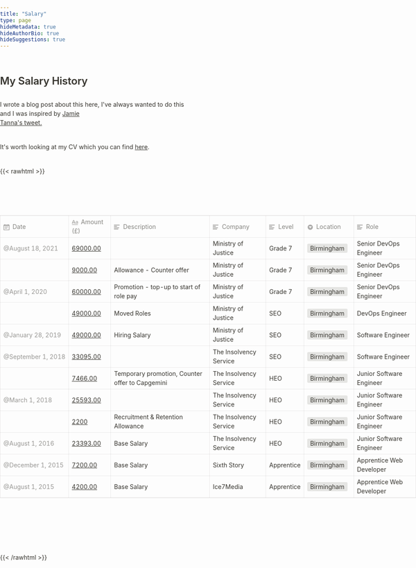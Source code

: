 ```yaml
---
title: "Salary"
type: page
hideMetadata: true
hideAuthorBio: true
hideSuggestions: true
---
```


## My Salary History

I wrote a blog post about this here, I've always wanted to do this and I was inspired by [Jamie Tanna's tweet.](https://twitter.com/JamieTanna/status/1435908763119230978)

It's worth looking at my CV which you can find [here](https://tomwithers.dev/cv).

{{< rawhtml >}}
<p>
	
<table class="collection-content">
					<thead>
						<tr>
							<th><span class="icon property-icon"><svg viewBox="0 0 14 14"
										style="width:14px;height:14px;display:block;fill:rgba(55, 53, 47, 0.4);flex-shrink:0;-webkit-backface-visibility:hidden"
										class="typesDate">
										<path
											d="M10.8889,5.5 L3.11111,5.5 L3.11111,7.05556 L10.8889,7.05556 L10.8889,5.5 Z M12.4444,1.05556 L11.6667,1.05556 L11.6667,0 L10.1111,0 L10.1111,1.05556 L3.88889,1.05556 L3.88889,0 L2.33333,0 L2.33333,1.05556 L1.55556,1.05556 C0.692222,1.05556 0.00777777,1.75556 0.00777777,2.61111 L0,12.5 C0,13.3556 0.692222,14 1.55556,14 L12.4444,14 C13.3,14 14,13.3556 14,12.5 L14,2.61111 C14,1.75556 13.3,1.05556 12.4444,1.05556 Z M12.4444,12.5 L1.55556,12.5 L1.55556,3.94444 L12.4444,3.94444 L12.4444,12.5 Z M8.55556,8.61111 L3.11111,8.61111 L3.11111,10.1667 L8.55556,10.1667 L8.55556,8.61111 Z">
										</path>
									</svg></span>Date</th>
							<th><span class="icon property-icon"><svg viewBox="0 0 14 14"
										style="width:14px;height:14px;display:block;fill:rgba(55, 53, 47, 0.4);flex-shrink:0;-webkit-backface-visibility:hidden"
										class="typesTitle">
										<path
											d="M7.73943662,8.6971831 C7.77640845,8.7834507 7.81338028,8.8943662 7.81338028,9.00528169 C7.81338028,9.49823944 7.40669014,9.89260563 6.91373239,9.89260563 C6.53169014,9.89260563 6.19894366,9.64612676 6.08802817,9.30105634 L5.75528169,8.33978873 L2.05809859,8.33978873 L1.72535211,9.30105634 C1.61443662,9.64612676 1.2693662,9.89260563 0.887323944,9.89260563 C0.394366197,9.89260563 0,9.49823944 0,9.00528169 C0,8.8943662 0.0246478873,8.7834507 0.0616197183,8.6971831 L2.46478873,2.48591549 C2.68661972,1.90669014 3.24119718,1.5 3.90669014,1.5 C4.55985915,1.5 5.12676056,1.90669014 5.34859155,2.48591549 L7.73943662,8.6971831 Z M2.60035211,6.82394366 L5.21302817,6.82394366 L3.90669014,3.10211268 L2.60035211,6.82394366 Z M11.3996479,3.70598592 C12.7552817,3.70598592 14,4.24823944 14,5.96126761 L14,9.07922535 C14,9.52288732 13.6549296,9.89260563 13.2112676,9.89260563 C12.8169014,9.89260563 12.471831,9.59683099 12.4225352,9.19014085 C12.028169,9.6584507 11.3257042,9.95422535 10.5492958,9.95422535 C9.60035211,9.95422535 8.47887324,9.31338028 8.47887324,7.98239437 C8.47887324,6.58978873 9.60035211,6.08450704 10.5492958,6.08450704 C11.3380282,6.08450704 12.040493,6.33098592 12.4348592,6.81161972 L12.4348592,5.98591549 C12.4348592,5.38204225 11.9172535,4.98767606 11.1285211,4.98767606 C10.6602113,4.98767606 10.2411972,5.11091549 9.80985915,5.38204225 C9.72359155,5.43133803 9.61267606,5.46830986 9.50176056,5.46830986 C9.18133803,5.46830986 8.91021127,5.1971831 8.91021127,4.86443662 C8.91021127,4.64260563 9.0334507,4.44542254 9.19366197,4.34683099 C9.87147887,3.90316901 10.6232394,3.70598592 11.3996479,3.70598592 Z M11.1778169,8.8943662 C11.6830986,8.8943662 12.1760563,8.72183099 12.4348592,8.37676056 L12.4348592,7.63732394 C12.1760563,7.29225352 11.6830986,7.11971831 11.1778169,7.11971831 C10.5616197,7.11971831 10.056338,7.45246479 10.056338,8.0193662 C10.056338,8.57394366 10.5616197,8.8943662 11.1778169,8.8943662 Z M0.65625,11.125 L13.34375,11.125 C13.7061869,11.125 14,11.4188131 14,11.78125 C14,12.1436869 13.7061869,12.4375 13.34375,12.4375 L0.65625,12.4375 C0.293813133,12.4375 4.43857149e-17,12.1436869 0,11.78125 C-4.43857149e-17,11.4188131 0.293813133,11.125 0.65625,11.125 Z">
										</path>
									</svg></span>Amount (£)</th>
							<th><span class="icon property-icon"><svg viewBox="0 0 14 14"
										style="width:14px;height:14px;display:block;fill:rgba(55, 53, 47, 0.4);flex-shrink:0;-webkit-backface-visibility:hidden"
										class="typesText">
										<path
											d="M7,4.56818 C7,4.29204 6.77614,4.06818 6.5,4.06818 L0.5,4.06818 C0.223858,4.06818 0,4.29204 0,4.56818 L0,5.61364 C0,5.88978 0.223858,6.11364 0.5,6.11364 L6.5,6.11364 C6.77614,6.11364 7,5.88978 7,5.61364 L7,4.56818 Z M0.5,1 C0.223858,1 0,1.223858 0,1.5 L0,2.54545 C0,2.8216 0.223858,3.04545 0.5,3.04545 L12.5,3.04545 C12.7761,3.04545 13,2.8216 13,2.54545 L13,1.5 C13,1.223858 12.7761,1 12.5,1 L0.5,1 Z M0,8.68182 C0,8.95796 0.223858,9.18182 0.5,9.18182 L11.5,9.18182 C11.7761,9.18182 12,8.95796 12,8.68182 L12,7.63636 C12,7.36022 11.7761,7.13636 11.5,7.13636 L0.5,7.13636 C0.223858,7.13636 0,7.36022 0,7.63636 L0,8.68182 Z M0,11.75 C0,12.0261 0.223858,12.25 0.5,12.25 L9.5,12.25 C9.77614,12.25 10,12.0261 10,11.75 L10,10.70455 C10,10.4284 9.77614,10.20455 9.5,10.20455 L0.5,10.20455 C0.223858,10.20455 0,10.4284 0,10.70455 L0,11.75 Z">
										</path>
									</svg></span>Description</th>
							<th><span class="icon property-icon"><svg viewBox="0 0 14 14"
										style="width:14px;height:14px;display:block;fill:rgba(55, 53, 47, 0.4);flex-shrink:0;-webkit-backface-visibility:hidden"
										class="typesText">
										<path
											d="M7,4.56818 C7,4.29204 6.77614,4.06818 6.5,4.06818 L0.5,4.06818 C0.223858,4.06818 0,4.29204 0,4.56818 L0,5.61364 C0,5.88978 0.223858,6.11364 0.5,6.11364 L6.5,6.11364 C6.77614,6.11364 7,5.88978 7,5.61364 L7,4.56818 Z M0.5,1 C0.223858,1 0,1.223858 0,1.5 L0,2.54545 C0,2.8216 0.223858,3.04545 0.5,3.04545 L12.5,3.04545 C12.7761,3.04545 13,2.8216 13,2.54545 L13,1.5 C13,1.223858 12.7761,1 12.5,1 L0.5,1 Z M0,8.68182 C0,8.95796 0.223858,9.18182 0.5,9.18182 L11.5,9.18182 C11.7761,9.18182 12,8.95796 12,8.68182 L12,7.63636 C12,7.36022 11.7761,7.13636 11.5,7.13636 L0.5,7.13636 C0.223858,7.13636 0,7.36022 0,7.63636 L0,8.68182 Z M0,11.75 C0,12.0261 0.223858,12.25 0.5,12.25 L9.5,12.25 C9.77614,12.25 10,12.0261 10,11.75 L10,10.70455 C10,10.4284 9.77614,10.20455 9.5,10.20455 L0.5,10.20455 C0.223858,10.20455 0,10.4284 0,10.70455 L0,11.75 Z">
										</path>
									</svg></span>Company</th>
							<th><span class="icon property-icon"><svg viewBox="0 0 14 14"
										style="width:14px;height:14px;display:block;fill:rgba(55, 53, 47, 0.4);flex-shrink:0;-webkit-backface-visibility:hidden"
										class="typesText">
										<path
											d="M7,4.56818 C7,4.29204 6.77614,4.06818 6.5,4.06818 L0.5,4.06818 C0.223858,4.06818 0,4.29204 0,4.56818 L0,5.61364 C0,5.88978 0.223858,6.11364 0.5,6.11364 L6.5,6.11364 C6.77614,6.11364 7,5.88978 7,5.61364 L7,4.56818 Z M0.5,1 C0.223858,1 0,1.223858 0,1.5 L0,2.54545 C0,2.8216 0.223858,3.04545 0.5,3.04545 L12.5,3.04545 C12.7761,3.04545 13,2.8216 13,2.54545 L13,1.5 C13,1.223858 12.7761,1 12.5,1 L0.5,1 Z M0,8.68182 C0,8.95796 0.223858,9.18182 0.5,9.18182 L11.5,9.18182 C11.7761,9.18182 12,8.95796 12,8.68182 L12,7.63636 C12,7.36022 11.7761,7.13636 11.5,7.13636 L0.5,7.13636 C0.223858,7.13636 0,7.36022 0,7.63636 L0,8.68182 Z M0,11.75 C0,12.0261 0.223858,12.25 0.5,12.25 L9.5,12.25 C9.77614,12.25 10,12.0261 10,11.75 L10,10.70455 C10,10.4284 9.77614,10.20455 9.5,10.20455 L0.5,10.20455 C0.223858,10.20455 0,10.4284 0,10.70455 L0,11.75 Z">
										</path>
									</svg></span>Level</th>
							<th><span class="icon property-icon"><svg viewBox="0 0 14 14"
										style="width:14px;height:14px;display:block;fill:rgba(55, 53, 47, 0.4);flex-shrink:0;-webkit-backface-visibility:hidden"
										class="typesSelect">
										<path
											d="M7,13 C10.31348,13 13,10.31371 13,7 C13,3.68629 10.31348,1 7,1 C3.68652,1 1,3.68629 1,7 C1,10.31371 3.68652,13 7,13 Z M3.75098,5.32278 C3.64893,5.19142 3.74268,5 3.90869,5 L10.09131,5 C10.25732,5 10.35107,5.19142 10.24902,5.32278 L7.15771,9.29703 C7.07764,9.39998 6.92236,9.39998 6.84229,9.29703 L3.75098,5.32278 Z">
										</path>
									</svg></span>Location</th>
							<th><span class="icon property-icon"><svg viewBox="0 0 14 14"
										style="width:14px;height:14px;display:block;fill:rgba(55, 53, 47, 0.4);flex-shrink:0;-webkit-backface-visibility:hidden"
										class="typesText">
										<path
											d="M7,4.56818 C7,4.29204 6.77614,4.06818 6.5,4.06818 L0.5,4.06818 C0.223858,4.06818 0,4.29204 0,4.56818 L0,5.61364 C0,5.88978 0.223858,6.11364 0.5,6.11364 L6.5,6.11364 C6.77614,6.11364 7,5.88978 7,5.61364 L7,4.56818 Z M0.5,1 C0.223858,1 0,1.223858 0,1.5 L0,2.54545 C0,2.8216 0.223858,3.04545 0.5,3.04545 L12.5,3.04545 C12.7761,3.04545 13,2.8216 13,2.54545 L13,1.5 C13,1.223858 12.7761,1 12.5,1 L0.5,1 Z M0,8.68182 C0,8.95796 0.223858,9.18182 0.5,9.18182 L11.5,9.18182 C11.7761,9.18182 12,8.95796 12,8.68182 L12,7.63636 C12,7.36022 11.7761,7.13636 11.5,7.13636 L0.5,7.13636 C0.223858,7.13636 0,7.36022 0,7.63636 L0,8.68182 Z M0,11.75 C0,12.0261 0.223858,12.25 0.5,12.25 L9.5,12.25 C9.77614,12.25 10,12.0261 10,11.75 L10,10.70455 C10,10.4284 9.77614,10.20455 9.5,10.20455 L0.5,10.20455 C0.223858,10.20455 0,10.4284 0,10.70455 L0,11.75 Z">
										</path>
									</svg></span>Role</th>
						</tr>
					</thead>
					<tbody>
						<tr id="e23d29d8-c1e5-46d9-9738-c1c611c9bb76">
							<td class="cell-Whr="><time>@August 18, 2021</time></td>
							<td class="cell-title"><a
									href="https://www.notion.so/69000-00-e23d29d8c1e546d99738c1c611c9bb76">69000.00</a>
							</td>
							<td class="cell-~v&gt;&lt;"></td>
							<td class="cell-myG=">Ministry of Justice</td>
							<td class="cell-QbU^">Grade 7</td>
							<td class="cell-Elwc"><span class="selected-value">Birmingham</span></td>
							<td class="cell-]YhY">Senior DevOps Engineer</td>
						</tr>
						<tr id="4c619944-9689-428a-bf3e-4d1549c7dcaa">
							<td class="cell-Whr="></td>
							<td class="cell-title"><a
									href="https://www.notion.so/9000-00-4c6199449689428abf3e4d1549c7dcaa">9000.00</a>
							</td>
							<td class="cell-~v&gt;&lt;">Allowance - Counter offer</td>
							<td class="cell-myG=">Ministry of Justice</td>
							<td class="cell-QbU^">Grade 7</td>
							<td class="cell-Elwc"><span class="selected-value">Birmingham</span></td>
							<td class="cell-]YhY">Senior DevOps Engineer</td>
						</tr>
						<tr id="0c6f1d28-b8fe-42b1-8597-d35e808ae8f2">
							<td class="cell-Whr="><time>@April 1, 2020</time></td>
							<td class="cell-title"><a
									href="https://www.notion.so/60000-00-0c6f1d28b8fe42b18597d35e808ae8f2">60000.00</a>
							</td>
							<td class="cell-~v&gt;&lt;">Promotion - top-up to start of role pay</td>
							<td class="cell-myG=">Ministry of Justice</td>
							<td class="cell-QbU^">Grade 7</td>
							<td class="cell-Elwc"><span class="selected-value">Birmingham</span></td>
							<td class="cell-]YhY">Senior DevOps Engineer</td>
						</tr>
						<tr id="7e50a8d9-63d2-4601-b31b-e0c3771c3ea5">
							<td class="cell-Whr="></td>
							<td class="cell-title"><a
									href="https://www.notion.so/49000-00-7e50a8d963d24601b31be0c3771c3ea5">49000.00</a>
							</td>
							<td class="cell-~v&gt;&lt;">Moved Roles</td>
							<td class="cell-myG=">Ministry of Justice</td>
							<td class="cell-QbU^">SEO</td>
							<td class="cell-Elwc"><span class="selected-value">Birmingham</span></td>
							<td class="cell-]YhY">DevOps Engineer</td>
						</tr>
						<tr id="afa49b32-e696-4543-8972-d3ee0de6b9f6">
							<td class="cell-Whr="><time>@January 28, 2019</time></td>
							<td class="cell-title"><a
									href="https://www.notion.so/49000-00-afa49b32e69645438972d3ee0de6b9f6">49000.00</a>
							</td>
							<td class="cell-~v&gt;&lt;">Hiring Salary</td>
							<td class="cell-myG=">Ministry of Justice</td>
							<td class="cell-QbU^">SEO</td>
							<td class="cell-Elwc"><span class="selected-value">Birmingham</span></td>
							<td class="cell-]YhY">Software Engineer</td>
						</tr>
						<tr id="7e42aaee-f1af-4b3e-8ae5-33365a747a0f">
							<td class="cell-Whr="><time>@September 1, 2018</time></td>
							<td class="cell-title"><a
									href="https://www.notion.so/33095-00-7e42aaeef1af4b3e8ae533365a747a0f">33095.00</a>
							</td>
							<td class="cell-~v&gt;&lt;"></td>
							<td class="cell-myG=">The Insolvency Service</td>
							<td class="cell-QbU^">SEO</td>
							<td class="cell-Elwc"><span class="selected-value">Birmingham</span></td>
							<td class="cell-]YhY">Software Engineer</td>
						</tr>
						<tr id="e6fb367d-e05e-4edc-b8d4-f435ffe17deb">
							<td class="cell-Whr="></td>
							<td class="cell-title"><a
									href="https://www.notion.so/7466-00-e6fb367de05e4edcb8d4f435ffe17deb">7466.00</a>
							</td>
							<td class="cell-~v&gt;&lt;">Temporary promotion, Counter offer to Capgemini </td>
							<td class="cell-myG=">The Insolvency Service</td>
							<td class="cell-QbU^">HEO</td>
							<td class="cell-Elwc"><span class="selected-value">Birmingham</span></td>
							<td class="cell-]YhY">Junior Software Engineer</td>
						</tr>
						<tr id="594af397-06b4-40a7-bbe3-5c3a876d342a">
							<td class="cell-Whr="><time>@March 1, 2018</time></td>
							<td class="cell-title"><a
									href="https://www.notion.so/25593-00-594af39706b440a7bbe35c3a876d342a">25593.00</a>
							</td>
							<td class="cell-~v&gt;&lt;"></td>
							<td class="cell-myG=">The Insolvency Service</td>
							<td class="cell-QbU^">HEO</td>
							<td class="cell-Elwc"><span class="selected-value">Birmingham</span></td>
							<td class="cell-]YhY">Junior Software Engineer</td>
						</tr>
						<tr id="b300ffd9-6966-4ede-a800-ba6143093dfd">
							<td class="cell-Whr="></td>
							<td class="cell-title"><a
									href="https://www.notion.so/2200-b300ffd969664edea800ba6143093dfd">2200</a></td>
							<td class="cell-~v&gt;&lt;">Recruitment &amp; Retention Allowance </td>
							<td class="cell-myG=">The Insolvency Service</td>
							<td class="cell-QbU^">HEO</td>
							<td class="cell-Elwc"><span class="selected-value">Birmingham</span></td>
							<td class="cell-]YhY">Junior Software Engineer</td>
						</tr>
						<tr id="a103bd44-a6cf-4dd8-af20-782e3aa31418">
							<td class="cell-Whr="><time>@August 1, 2016</time></td>
							<td class="cell-title"><a
									href="https://www.notion.so/23393-00-a103bd44a6cf4dd8af20782e3aa31418">23393.00</a>
							</td>
							<td class="cell-~v&gt;&lt;">Base Salary</td>
							<td class="cell-myG=">The Insolvency Service</td>
							<td class="cell-QbU^">HEO</td>
							<td class="cell-Elwc"><span class="selected-value">Birmingham</span></td>
							<td class="cell-]YhY">Junior Software Engineer</td>
						</tr>
						<tr id="adeb7819-a44e-4cf2-9169-e345d2805f47">
							<td class="cell-Whr="><time>@December 1, 2015</time></td>
							<td class="cell-title"><a
									href="https://www.notion.so/7200-00-adeb7819a44e4cf29169e345d2805f47">7200.00</a>
							</td>
							<td class="cell-~v&gt;&lt;">Base Salary</td>
							<td class="cell-myG=">Sixth Story</td>
							<td class="cell-QbU^">Apprentice</td>
							<td class="cell-Elwc"><span class="selected-value">Birmingham</span></td>
							<td class="cell-]YhY">Apprentice Web Developer</td>
						</tr>
						<tr id="91993f41-7111-4def-86bc-804a97c57046">
							<td class="cell-Whr="><time>@August 1, 2015</time></td>
							<td class="cell-title"><a
									href="https://www.notion.so/4200-00-91993f4171114def86bc804a97c57046">4200.00</a>
							</td>
							<td class="cell-~v&gt;&lt;">Base Salary</td>
							<td class="cell-myG=">Ice7Media</td>
							<td class="cell-QbU^">Apprentice</td>
							<td class="cell-Elwc"><span class="selected-value">Birmingham</span></td>
							<td class="cell-]YhY">Apprentice Web Developer</td>
						</tr>
					</tbody>
				</table>

<style>
		/* cspell:disable-file */
		/* webkit printing magic: print all background colors */
		html {
			-webkit-print-color-adjust: exact;
		}

		

		* {
			box-sizing: border-box;
			-webkit-print-color-adjust: exact;
		}

		html,
		body {
			margin: 0;
			padding: 0;
		}

		@media only screen {
			body {
				margin: 2em auto;
				max-width: 900px;
				color: rgb(55, 53, 47);
			}
		}

		body {
			line-height: 1.5;
			white-space: pre-wrap;
			max-width: 1280px !important;
		}

		.max-w-3xl {
		    max-width: 78rem;
		}
		
		a,
		a.visited {
			color: inherit;
			text-decoration: underline;
		}

		.pdf-relative-link-path {
			font-size: 80%;
			color: #444;
		}

		h1,
		h2,
		h3 {
			letter-spacing: -0.01em;
			line-height: 1.2;
			font-weight: 600;
			margin-bottom: 0;
		}

		.page-title {
			font-size: 2.5rem;
			font-weight: 700;
			margin-top: 0;
			margin-bottom: 0.75em;
		}

		h1 {
			font-size: 1.875rem;
			margin-top: 1.875rem;
		}

		h2 {
			font-size: 1.5rem;
			margin-top: 1.5rem;
		}

		h3 {
			font-size: 1.25rem;
			margin-top: 1.25rem;
		}

		.source {
			border: 1px solid #ddd;
			border-radius: 3px;
			padding: 1.5em;
			word-break: break-all;
		}

		.callout {
			border-radius: 3px;
			padding: 1rem;
		}

		figure {
			margin: 1.25em 0;
			page-break-inside: avoid;
		}

		figcaption {
			opacity: 0.5;
			font-size: 85%;
			margin-top: 0.5em;
		}

		mark {
			background-color: transparent;
		}

		.indented {
			padding-left: 1.5em;
		}

		hr {
			background: transparent;
			display: block;
			width: 100%;
			height: 1px;
			visibility: visible;
			border: none;
			border-bottom: 1px solid rgba(55, 53, 47, 0.09);
		}

		img {
			max-width: 100%;
		}

		@media only print {
			img {
				max-height: 100vh;
				object-fit: contain;
			}
		}

		@page {
			margin: 1in;
		}

		.collection-content {
			font-size: 0.875rem;
		}

		.column-list {
			display: flex;
			justify-content: space-between;
		}

		.column {
			padding: 0 1em;
		}

		.column:first-child {
			padding-left: 0;
		}

		.column:last-child {
			padding-right: 0;
		}

		.table_of_contents-item {
			display: block;
			font-size: 0.875rem;
			line-height: 1.3;
			padding: 0.125rem;
		}

		.table_of_contents-indent-1 {
			margin-left: 1.5rem;
		}

		.table_of_contents-indent-2 {
			margin-left: 3rem;
		}

		.table_of_contents-indent-3 {
			margin-left: 4.5rem;
		}

		.table_of_contents-link {
			text-decoration: none;
			opacity: 0.7;
			border-bottom: 1px solid rgba(55, 53, 47, 0.18);
		}

		table,
		th,
		td {
			border: 1px solid rgba(55, 53, 47, 0.09);
			border-collapse: collapse;
		}

		table {
			border-left: none;
			border-right: none;
		}

		th,
		td {
			font-weight: normal;
			padding: 0.25em 0.5em;
			line-height: 1.5;
			min-height: 1.5em;
			text-align: left;
		}

		th {
			color: rgba(55, 53, 47, 0.6);
		}

		ol,
		ul {
			margin: 0;
			margin-block-start: 0.6em;
			margin-block-end: 0.6em;
		}

		li>ol:first-child,
		li>ul:first-child {
			margin-block-start: 0.6em;
		}

		ul>li {
			list-style: disc;
		}

		ul.to-do-list {
			text-indent: -1.7em;
		}

		ul.to-do-list>li {
			list-style: none;
		}

		.to-do-children-checked {
			text-decoration: line-through;
			opacity: 0.375;
		}

		ul.toggle>li {
			list-style: none;
		}

		ul {
			padding-inline-start: 1.7em;
		}

		ul>li {
			padding-left: 0.1em;
		}

		ol {
			padding-inline-start: 1.6em;
		}

		ol>li {
			padding-left: 0.2em;
		}

		.mono ol {
			padding-inline-start: 2em;
		}

		.mono ol>li {
			text-indent: -0.4em;
		}

		.toggle {
			padding-inline-start: 0em;
			list-style-type: none;
		}

		/* Indent toggle children */
		.toggle>li>details {
			padding-left: 1.7em;
		}

		.toggle>li>details>summary {
			margin-left: -1.1em;
		}

		.selected-value {
			display: inline-block;
			padding: 0 0.5em;
			background: rgba(206, 205, 202, 0.5);
			border-radius: 3px;
			margin-right: 0.5em;
			margin-top: 0.3em;
			margin-bottom: 0.3em;
			white-space: nowrap;
		}

		.collection-title {
			display: inline-block;
			margin-right: 1em;
		}

		time {
			opacity: 0.5;
		}

		.icon {
			display: inline-block;
			max-width: 1.2em;
			max-height: 1.2em;
			text-decoration: none;
			vertical-align: text-bottom;
			margin-right: 0.5em;
		}

		img.icon {
			border-radius: 3px;
		}

		.user-icon {
			width: 1.5em;
			height: 1.5em;
			border-radius: 100%;
			margin-right: 0.5rem;
		}

		.user-icon-inner {
			font-size: 0.8em;
		}

		.text-icon {
			border: 1px solid #000;
			text-align: center;
		}

		.page-cover-image {
			display: block;
			object-fit: cover;
			width: 100%;
			height: 30vh;
		}

		.page-header-icon {
			font-size: 3rem;
			margin-bottom: 1rem;
		}

		.page-header-icon-with-cover {
			margin-top: -0.72em;
			margin-left: 0.07em;
		}

		.page-header-icon img {
			border-radius: 3px;
		}

		.link-to-page {
			margin: 1em 0;
			padding: 0;
			border: none;
			font-weight: 500;
		}

		p>.user {
			opacity: 0.5;
		}

		td>.user,
		td>time {
			white-space: nowrap;
		}

		input[type="checkbox"] {
			transform: scale(1.5);
			margin-right: 0.6em;
			vertical-align: middle;
		}

		p {
			margin-top: 0.5em;
			margin-bottom: 0.5em;
		}

		.image {
			border: none;
			margin: 1.5em 0;
			padding: 0;
			border-radius: 0;
			text-align: center;
		}

		.code,
		code {
			background: rgba(135, 131, 120, 0.15);
			border-radius: 3px;
			padding: 0.2em 0.4em;
			border-radius: 3px;
			font-size: 85%;
			tab-size: 2;
		}

		code {
			color: #eb5757;
		}

		.code {
			padding: 1.5em 1em;
		}

		.code-wrap {
			white-space: pre-wrap;
			word-break: break-all;
		}

		.code>code {
			background: none;
			padding: 0;
			font-size: 100%;
			color: inherit;
		}

		blockquote {
			font-size: 1.25em;
			margin: 1em 0;
			padding-left: 1em;
			border-left: 3px solid rgb(55, 53, 47);
		}

		.bookmark {
			text-decoration: none;
			max-height: 8em;
			padding: 0;
			display: flex;
			width: 100%;
			align-items: stretch;
		}

		.bookmark-title {
			font-size: 0.85em;
			overflow: hidden;
			text-overflow: ellipsis;
			height: 1.75em;
			white-space: nowrap;
		}

		.bookmark-text {
			display: flex;
			flex-direction: column;
		}

		.bookmark-info {
			flex: 4 1 180px;
			padding: 12px 14px 14px;
			display: flex;
			flex-direction: column;
			justify-content: space-between;
		}

		.bookmark-image {
			width: 33%;
			flex: 1 1 180px;
			display: block;
			position: relative;
			object-fit: cover;
			border-radius: 1px;
		}

		.bookmark-description {
			color: rgba(55, 53, 47, 0.6);
			font-size: 0.75em;
			overflow: hidden;
			max-height: 4.5em;
			word-break: break-word;
		}

		.bookmark-href {
			font-size: 0.75em;
			margin-top: 0.25em;
		}

		.sans {
			font-family: ui-sans-serif, -apple-system, BlinkMacSystemFont, "Segoe UI", Helvetica, "Apple Color Emoji", Arial, sans-serif, "Segoe UI Emoji", "Segoe UI Symbol";
		}

		.code {
			font-family: "SFMono-Regular", Menlo, Consolas, "PT Mono", "Liberation Mono", Courier, monospace;
		}

		.serif {
			font-family: Lyon-Text, Georgia, ui-serif, serif;
		}

		.mono {
			font-family: iawriter-mono, Nitti, Menlo, Courier, monospace;
		}

		.pdf .sans {
			font-family: Inter, ui-sans-serif, -apple-system, BlinkMacSystemFont, "Segoe UI", Helvetica, "Apple Color Emoji", Arial, sans-serif, "Segoe UI Emoji", "Segoe UI Symbol", 'Twemoji', 'Noto Color Emoji', 'Noto Sans CJK JP';
		}

		.pdf:lang(zh-CN) .sans {
			font-family: Inter, ui-sans-serif, -apple-system, BlinkMacSystemFont, "Segoe UI", Helvetica, "Apple Color Emoji", Arial, sans-serif, "Segoe UI Emoji", "Segoe UI Symbol", 'Twemoji', 'Noto Color Emoji', 'Noto Sans CJK SC';
		}

		.pdf:lang(zh-TW) .sans {
			font-family: Inter, ui-sans-serif, -apple-system, BlinkMacSystemFont, "Segoe UI", Helvetica, "Apple Color Emoji", Arial, sans-serif, "Segoe UI Emoji", "Segoe UI Symbol", 'Twemoji', 'Noto Color Emoji', 'Noto Sans CJK TC';
		}

		.pdf:lang(ko-KR) .sans {
			font-family: Inter, ui-sans-serif, -apple-system, BlinkMacSystemFont, "Segoe UI", Helvetica, "Apple Color Emoji", Arial, sans-serif, "Segoe UI Emoji", "Segoe UI Symbol", 'Twemoji', 'Noto Color Emoji', 'Noto Sans CJK KR';
		}

		.pdf .code {
			font-family: Source Code Pro, "SFMono-Regular", Menlo, Consolas, "PT Mono", "Liberation Mono", Courier, monospace, 'Twemoji', 'Noto Color Emoji', 'Noto Sans Mono CJK JP';
		}

		.pdf:lang(zh-CN) .code {
			font-family: Source Code Pro, "SFMono-Regular", Menlo, Consolas, "PT Mono", "Liberation Mono", Courier, monospace, 'Twemoji', 'Noto Color Emoji', 'Noto Sans Mono CJK SC';
		}

		.pdf:lang(zh-TW) .code {
			font-family: Source Code Pro, "SFMono-Regular", Menlo, Consolas, "PT Mono", "Liberation Mono", Courier, monospace, 'Twemoji', 'Noto Color Emoji', 'Noto Sans Mono CJK TC';
		}

		.pdf:lang(ko-KR) .code {
			font-family: Source Code Pro, "SFMono-Regular", Menlo, Consolas, "PT Mono", "Liberation Mono", Courier, monospace, 'Twemoji', 'Noto Color Emoji', 'Noto Sans Mono CJK KR';
		}

		.pdf .serif {
			font-family: PT Serif, Lyon-Text, Georgia, ui-serif, serif, 'Twemoji', 'Noto Color Emoji', 'Noto Serif CJK JP';
		}

		.pdf:lang(zh-CN) .serif {
			font-family: PT Serif, Lyon-Text, Georgia, ui-serif, serif, 'Twemoji', 'Noto Color Emoji', 'Noto Serif CJK SC';
		}

		.pdf:lang(zh-TW) .serif {
			font-family: PT Serif, Lyon-Text, Georgia, ui-serif, serif, 'Twemoji', 'Noto Color Emoji', 'Noto Serif CJK TC';
		}

		.pdf:lang(ko-KR) .serif {
			font-family: PT Serif, Lyon-Text, Georgia, ui-serif, serif, 'Twemoji', 'Noto Color Emoji', 'Noto Serif CJK KR';
		}

		.pdf .mono {
			font-family: PT Mono, iawriter-mono, Nitti, Menlo, Courier, monospace, 'Twemoji', 'Noto Color Emoji', 'Noto Sans Mono CJK JP';
		}

		.pdf:lang(zh-CN) .mono {
			font-family: PT Mono, iawriter-mono, Nitti, Menlo, Courier, monospace, 'Twemoji', 'Noto Color Emoji', 'Noto Sans Mono CJK SC';
		}

		.pdf:lang(zh-TW) .mono {
			font-family: PT Mono, iawriter-mono, Nitti, Menlo, Courier, monospace, 'Twemoji', 'Noto Color Emoji', 'Noto Sans Mono CJK TC';
		}

		.pdf:lang(ko-KR) .mono {
			font-family: PT Mono, iawriter-mono, Nitti, Menlo, Courier, monospace, 'Twemoji', 'Noto Color Emoji', 'Noto Sans Mono CJK KR';
		}

		.highlight-default {}

		.highlight-gray {
			color: rgb(155, 154, 151);
		}

		.highlight-brown {
			color: rgb(100, 71, 58);
		}

		.highlight-orange {
			color: rgb(217, 115, 13);
		}

		.highlight-yellow {
			color: rgb(223, 171, 1);
		}

		.highlight-teal {
			color: rgb(15, 123, 108);
		}

		.highlight-blue {
			color: rgb(11, 110, 153);
		}

		.highlight-purple {
			color: rgb(105, 64, 165);
		}

		.highlight-pink {
			color: rgb(173, 26, 114);
		}

		.highlight-red {
			color: rgb(224, 62, 62);
		}

		.highlight-gray_background {
			background: rgb(235, 236, 237);
		}

		.highlight-brown_background {
			background: rgb(233, 229, 227);
		}

		.highlight-orange_background {
			background: rgb(250, 235, 221);
		}

		.highlight-yellow_background {
			background: rgb(251, 243, 219);
		}

		.highlight-teal_background {
			background: rgb(221, 237, 234);
		}

		.highlight-blue_background {
			background: rgb(221, 235, 241);
		}

		.highlight-purple_background {
			background: rgb(234, 228, 242);
		}

		.highlight-pink_background {
			background: rgb(244, 223, 235);
		}

		.highlight-red_background {
			background: rgb(251, 228, 228);
		}

		.block-color-default {
			color: inherit;
			fill: inherit;
		}

		.block-color-gray {
			color: rgba(55, 53, 47, 0.6);
			fill: rgba(55, 53, 47, 0.6);
		}

		.block-color-brown {
			color: rgb(100, 71, 58);
			fill: rgb(100, 71, 58);
		}

		.block-color-orange {
			color: rgb(217, 115, 13);
			fill: rgb(217, 115, 13);
		}

		.block-color-yellow {
			color: rgb(223, 171, 1);
			fill: rgb(223, 171, 1);
		}

		.block-color-teal {
			color: rgb(15, 123, 108);
			fill: rgb(15, 123, 108);
		}

		.block-color-blue {
			color: rgb(11, 110, 153);
			fill: rgb(11, 110, 153);
		}

		.block-color-purple {
			color: rgb(105, 64, 165);
			fill: rgb(105, 64, 165);
		}

		.block-color-pink {
			color: rgb(173, 26, 114);
			fill: rgb(173, 26, 114);
		}

		.block-color-red {
			color: rgb(224, 62, 62);
			fill: rgb(224, 62, 62);
		}

		.block-color-gray_background {
			background: rgb(235, 236, 237);
		}

		.block-color-brown_background {
			background: rgb(233, 229, 227);
		}

		.block-color-orange_background {
			background: rgb(250, 235, 221);
		}

		.block-color-yellow_background {
			background: rgb(251, 243, 219);
		}

		.block-color-teal_background {
			background: rgb(221, 237, 234);
		}

		.block-color-blue_background {
			background: rgb(221, 235, 241);
		}

		.block-color-purple_background {
			background: rgb(234, 228, 242);
		}

		.block-color-pink_background {
			background: rgb(244, 223, 235);
		}

		.block-color-red_background {
			background: rgb(251, 228, 228);
		}

		.select-value-color-default {
			background-color: rgba(206, 205, 202, 0.5);
		}

		.select-value-color-gray {
			background-color: rgba(155, 154, 151, 0.4);
		}

		.select-value-color-brown {
			background-color: rgba(140, 46, 0, 0.2);
		}

		.select-value-color-orange {
			background-color: rgba(245, 93, 0, 0.2);
		}

		.select-value-color-yellow {
			background-color: rgba(233, 168, 0, 0.2);
		}

		.select-value-color-green {
			background-color: rgba(0, 135, 107, 0.2);
		}

		.select-value-color-blue {
			background-color: rgba(0, 120, 223, 0.2);
		}

		.select-value-color-purple {
			background-color: rgba(103, 36, 222, 0.2);
		}

		.select-value-color-pink {
			background-color: rgba(221, 0, 129, 0.2);
		}

		.select-value-color-red {
			background-color: rgba(255, 0, 26, 0.2);
		}

		.checkbox {
			display: inline-flex;
			vertical-align: text-bottom;
			width: 16;
			height: 16;
			background-size: 16px;
			margin-left: 2px;
			margin-right: 5px;
		}

		.checkbox-on {
			background-image: url("data:image/svg+xml;charset=UTF-8,%3Csvg%20width%3D%2216%22%20height%3D%2216%22%20viewBox%3D%220%200%2016%2016%22%20fill%3D%22none%22%20xmlns%3D%22http%3A%2F%2Fwww.w3.org%2F2000%2Fsvg%22%3E%0A%3Crect%20width%3D%2216%22%20height%3D%2216%22%20fill%3D%22%2358A9D7%22%2F%3E%0A%3Cpath%20d%3D%22M6.71429%2012.2852L14%204.9995L12.7143%203.71436L6.71429%209.71378L3.28571%206.2831L2%207.57092L6.71429%2012.2852Z%22%20fill%3D%22white%22%2F%3E%0A%3C%2Fsvg%3E");
		}

		.checkbox-off {
			background-image: url("data:image/svg+xml;charset=UTF-8,%3Csvg%20width%3D%2216%22%20height%3D%2216%22%20viewBox%3D%220%200%2016%2016%22%20fill%3D%22none%22%20xmlns%3D%22http%3A%2F%2Fwww.w3.org%2F2000%2Fsvg%22%3E%0A%3Crect%20x%3D%220.75%22%20y%3D%220.75%22%20width%3D%2214.5%22%20height%3D%2214.5%22%20fill%3D%22white%22%20stroke%3D%22%2336352F%22%20stroke-width%3D%221.5%22%2F%3E%0A%3C%2Fsvg%3E");
		}
	</style>
</p>
{{< /rawhtml >}}
